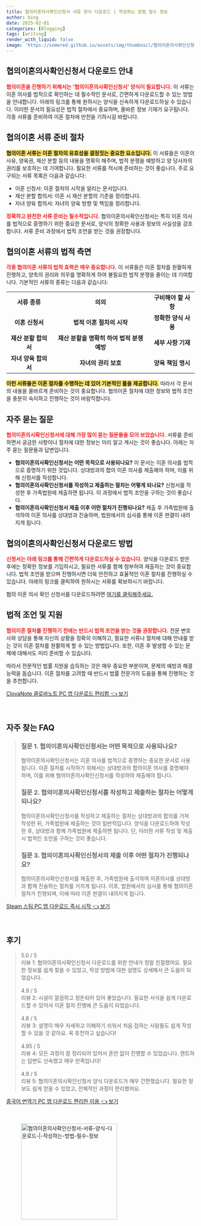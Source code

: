 ```yaml
---
title: 협의이혼의사확인신청서 서류 양식 다운로드 | 작성하는 방법 필수 정보
author: bing
date: 2025-02-01
categories: [Blogging]
tags: [writing]
render_with_liquid: false
image: 'https://somered.github.io/assets/img/thumbnail/협의이혼의사확인신청서-서류-양식-다운로드-|-작성하는-방법-필수-정보.webp'
---
```



<h2 id='협의이혼의사확인신청서_다운로드_안내'>협의이혼의사확인신청서 다운로드 안내</h2>

<p><b><span style="color: #ee2323;">협의이혼을 진행하기 위해서는 '협의이혼의사확인신청서' 양식이 필요합니다.</span></b> 이 서류는 이혼 의사를 법적으로 확인하는 데 필수적인 문서로, 간편하게 다운로드할 수 있는 방법을 안내합니다. 아래의 링크를 통해 원하시는 양식을 신속하게 다운로드하실 수 있습니다. 이러한 문서의 필요성은 법적 절차에서 중요하며, 올바른 정보 기재가 요구됩니다. 각종 서류를 준비하여 이혼 절차에 만전을 기하시길 바랍니다.</p>

<h2 id='협의이혼_서류_준비_절차'>협의이혼 서류 준비 절차</h2>

<p><b><span style="background-color: #ffe066;">협의이혼 서류는 이혼 절차의 유효성을 결정짓는 중요한 요소입니다.</span></b> 이 서류들은 이혼의 사유, 양육권, 재산 분할 등의 내용을 명확히 해주며, 법적 분쟁을 예방하고 양 당사자의 권리를 보호하는 데 기여합니다. 필요한 서류를 적시에 준비하는 것이 좋습니다. 주로 요구되는 서류 목록은 다음과 같습니다:</p>

<ul>
    <li>이혼 신청서: 이혼 절차의 시작을 알리는 문서입니다.</li>
    <li>재산 분할 합의서: 이혼 시 재산 분할의 기준을 정리합니다.</li>
    <li>자녀 양육 합의서: 자녀의 양육 방향 및 책임을 정리합니다.</li>
</ul>

<p><b><span style="color: #ee2323;">정확하고 완전한 서류 준비는 필수적입니다.</span></b> 협의이혼의사확인신청서는 특히 이혼 의사를 법적으로 증명하기 위한 중요한 문서로, 양식의 정확한 사용과 정보의 사실성을 강조합니다. 서류 준비 과정에서 법적 조언을 받는 것을 권장합니다.</p>

<h2 id='서류_법적_측면'>협의이혼 서류의 법적 측면</h2>

<p><b><span style="color: #ee2323;">각종 협의이혼 서류의 법적 효력은 매우 중요합니다.</span></b> 이 서류들은 이혼 절차를 원활하게 진행하고, 양측의 권리와 의무를 명확하게 하여 불필요한 법적 분쟁을 줄이는 데 기여합니다. 기본적인 서류의 종류는 다음과 같습니다:</p>

<table>
    <tr>
        <td style="text-align: center; height: 17px;"><b>서류 종류</b></td>
        <td style="text-align: center; height: 17px;"><b>의의</b></td>
        <td style="text-align: center; height: 17px;"><b>구비해야 할 사항</b></td>
    </tr>
    <tr>
        <td style="text-align: center; height: 17px;"><b>이혼 신청서</b></td>
        <td style="text-align: center; height: 17px;"><b>법적 이혼 절차의 시작</b></td>
        <td style="text-align: center; height: 17px;"><b>정확한 양식 사용</b></td>
    </tr>
    <tr>
        <td style="text-align: center; height: 17px;"><b>재산 분할 합의서</b></td>
        <td style="text-align: center; height: 17px;"><b>재산 분할을 명확히 하여 법적 분쟁 예방</b></td>
        <td style="text-align: center; height: 17px;"><b>세부 사항 기재</b></td>
    </tr>
    <tr>
        <td style="text-align: center; height: 17px;"><b>자녀 양육 합의서</b></td>
        <td style="text-align: center; height: 17px;"><b>자녀의 권리 보호</b></td>
        <td style="text-align: center; height: 17px;"><b>양육 책임 명시</b></td>
    </tr>
</table>

<p><b><span style="background-color: #ffe066;">이런 서류들은 이혼 절차를 수행하는 데 있어 기본적인 틀을 제공합니다.</span></b> 따라서 각 문서의 내용을 올바르게 준비하는 것이 중요합니다. 협의이혼 절차에 대한 정보와 법적 조언을 충분히 숙지하고 진행하는 것이 바람직합니다.</p>

<h2 id='자주_묻는_질문'>자주 묻는 질문</h2>

<p><b><span style="color: #ee2323;">협의이혼의사확인신청서에 대해 가장 많이 묻는 질문들을 모아 보았습니다.</span></b> 서류를 준비하면서 궁금한 사항이나 절차에 대한 정보는 미리 알고 계시는 것이 좋습니다. 아래는 자주 묻는 질문들과 답변입니다.</p>

<ul>
    <li><b>협의이혼의사확인신청서는 어떤 목적으로 사용되나요?</b> 이 문서는 이혼 의사를 법적으로 증명하기 위한 것입니다. 상대방과의 합의 이혼 의사를 제출해야 하며, 이를 위해 신청서를 작성합니다.</li>
    <li><b>협의이혼의사확인신청서를 작성하고 제출하는 절차는 어떻게 되나요?</b> 신청서를 작성한 후 가족법원에 제출하면 됩니다. 이 과정에서 법적 조언을 구하는 것이 좋습니다.</li>
    <li><b>협의이혼의사확인신청서 제출 이후 어떤 절차가 진행되나요?</b> 제출 후 가족법원에 출석하여 이혼 의사를 상대방과 진술하며, 법원에서의 심사를 통해 이혼 판결이 내려지게 됩니다.</li>
</ul>

<h2 id='협의이혼의사확인신청서_다운로드_방법'>협의이혼의사확인신청서 다운로드 방법</h2>

<p><b><span style="color: #ee2323;">신청서는 아래 링크를 통해 간편하게 다운로드하실 수 있습니다.</span></b> 양식을 다운로드 받은 후에는 정확한 정보를 기입하시고, 필요한 서류를 함께 첨부하여 제출하는 것이 중요합니다. 법적 조언을 받으며 진행하시면 더욱 안전하고 효율적인 이혼 절차를 진행하실 수 있습니다. 아래의 링크를 클릭하여 원하시는 서류를 확보하시기 바랍니다.</p>

<p>협의 이혼 의사 확인 신청서를 다운로드하려면 <a href="#">여기를 클릭해주세요.</a></p>

<h2 id='법적_조언_및_지원'>법적 조언 및 지원</h2>

<p><b><span style="color: #ee2323;">협의이혼 절차를 진행하기 전에는 반드시 법적 조언을 받는 것을 권장합니다.</span></b> 전문 변호사와 상담을 통해 자신의 상황을 정확히 이해하고, 필요한 서류나 절차에 대해 안내를 받는 것이 이혼 절차를 원활하게 할 수 있는 방법입니다. 또한, 이혼 후 발생할 수 있는 문제에 대해서도 미리 준비할 수 있습니다.</p>

<p>따라서 전문적인 법률 지원을 습득하는 것은 매우 중요한 부분이며, 문제의 예방과 해결 능력을 돕습니다. 이혼 절차를 고려할 때 반드시 법률 전문가의 도움을 통해 진행하는 것을 추천합니다.</p>


<p><a class="click-button" title="ClovaNote 클로바노트 PC 앱 다운로드 편리함" href="https://somered.github.io/posts/ClovaNote-%ED%81%B4%EB%A1%9C%EB%B0%94%EB%85%B8%ED%8A%B8-PC-%EC%95%B1-%EB%8B%A4%EC%9A%B4%EB%A1%9C%EB%93%9C-%ED%8E%B8%EB%A6%AC%ED%95%A8/" rel="dofollow">ClovaNote 클로바노트 PC 앱 다운로드 편리함 👈 보기</a></p><br>
<h2 id='자주_찾는_FAQ'>자주 찾는 FAQ</h2>
<div itemscope="" itemtype="https://schema.org/FAQPage"> 
<blockquote> 
<div itemscope="" itemprop="mainEntity" itemtype="https://schema.org/Question"> 
<h3 itemprop="name">질문 1. 협의이혼의사확인신청서는 어떤 목적으로 사용되나요?</h3> 
<div itemscope="" itemprop="acceptedAnswer" itemtype="https://schema.org/Answer"> 
<span itemprop="text"> 
<p>협의이혼의사확인신청서는 이혼 의사를 법적으로 증명하는 중요한 문서로 사용됩니다. 이혼 절차를 시작하기 위해서는 상대방과의 합의이혼 의사를 증명해야 하며, 이를 위해 협의이혼의사확인신청서를 작성하여 제출해야 합니다.</p> 
</span> 
</div> 
</div> 
<div itemscope="" itemprop="mainEntity" itemtype="https://schema.org/Question"> 
<h3 itemprop="name">질문 2. 협의이혼의사확인신청서를 작성하고 제출하는 절차는 어떻게 되나요?</h3> 
<div itemscope="" itemprop="acceptedAnswer" itemtype="https://schema.org/Answer"> 
<span itemprop="text"> 
<p>협의이혼의사확인신청서를 작성하고 제출하는 절차는 상대방과의 합의를 거쳐 작성한 뒤, 가족법원에 제출하는 것이 일반적입니다. 양식을 다운로드하여 작성한 후, 상대방과 함께 가족법원에 제출하면 됩니다. 단, 이러한 서류 작성 및 제출 시 법적인 조언을 구하는 것이 좋습니다.</p> 
</span> 
</div> 
</div> 
<div itemscope="" itemprop="mainEntity" itemtype="https://schema.org/Question"> 
<h3 itemprop="name">질문 3. 협의이혼의사확인신청서의 제출 이후 어떤 절차가 진행되나요?</h3> 
<div itemscope="" itemprop="acceptedAnswer" itemtype="https://schema.org/Answer"> 
<span itemprop="text"> 
<p>협의이혼의사확인신청서를 제출한 후, 가족법원에 출석하여 이혼의사를 상대방과 함께 진술하는 절차를 거치게 됩니다. 이후, 법원에서의 심사를 통해 협의이혼 절차가 진행되며, 이에 따라 이혼 판결이 내려지게 됩니다.</p> 
</span> 
</div> 
</div> 
</blockquote> 
</div>
<p><a class="click-button" title="Steam 스팀 PC 앱 다운로드 즉시 시작" href="https://somered.github.io/posts/Steam-%EC%8A%A4%ED%8C%80-PC-%EC%95%B1-%EB%8B%A4%EC%9A%B4%EB%A1%9C%EB%93%9C-%EC%A6%89%EC%8B%9C-%EC%8B%9C%EC%9E%91/" rel="dofollow">Steam 스팀 PC 앱 다운로드 즉시 시작 👈 보기</a></p><br>
<h2 id='후기'>후기</h2>
<div itemscope itemtype="https://schema.org/Product">
  <blockquote>
  <div itemprop="review" itemscope itemtype="https://schema.org/Review">
      <div itemprop="reviewRating" itemscope itemtype="https://schema.org/Rating"> <span itemprop="ratingValue">5.0</span> / <span itemprop="bestRating">5</span> </div>
      <span itemprop="reviewBody">리뷰 1: 협의이혼의사확인신청서 다운로드를 위한 안내가 정말 친절했어요. 필요한 정보를 쉽게 찾을 수 있었고, 작성 방법에 대한 설명도 상세해서 큰 도움이 되었습니다.</span>
  </div>
  <br>
  <div itemprop="review" itemscope itemtype="https://schema.org/Review">
      <div itemprop="reviewRating" itemscope itemtype="https://schema.org/Rating"> <span itemprop="ratingValue">4.9</span> / <span itemprop="bestRating">5</span> </div>
      <span itemprop="reviewBody">리뷰 2: 시설이 깔끔하고 정돈되어 있어 좋았습니다. 필요한 서식을 쉽게 다운로드할 수 있어서 이혼 절차 진행에 큰 도움이 되었습니다.</span>
  </div>
  <br>
  <div itemprop="review" itemscope itemtype="https://schema.org/Review">
      <div itemprop="reviewRating" itemscope itemtype="https://schema.org/Rating"> <span itemprop="ratingValue">4.8</span> / <span itemprop="bestRating">5</span> </div>
      <span itemprop="reviewBody">리뷰 3: 설명이 매우 자세하고 이해하기 쉬워서 처음 접하는 사람들도 쉽게 작성할 수 있을 것 같아요. 꼭 추천하고 싶습니다!</span>
  </div>
  <br>
  <div itemprop="review" itemscope itemtype="https://schema.org/Review">
      <div itemprop="reviewRating" itemscope itemtype="https://schema.org/Rating"> <span itemprop="ratingValue">4.95</span> / <span itemprop="bestRating">5</span> </div>
      <span itemprop="reviewBody">리뷰 4: 모든 과정이 잘 정리되어 있어서 혼란 없이 진행할 수 있었습니다. 렌트하는 답변도 신속했고 매우 만족입니다!</span>
  </div>
  <br>
  <div itemprop="review" itemscope itemtype="https://schema.org/Review">
      <div itemprop="reviewRating" itemscope itemtype="https://schema.org/Rating"> <span itemprop="ratingValue">4.9</span> / <span itemprop="bestRating">5</span> </div>
      <span itemprop="reviewBody">리뷰 5: 협의이혼의사확인신청서 양식 다운로드가 매우 간편했습니다. 필요한 정보도 쉽게 얻을 수 있었고, 전체적인 과정이 편리했어요.</span>
  </div>
  </blockquote>
</div>
<p><a class="click-button" title="중국어 번역기 PC 앱 다운로드 편리한 이용" href="https://somered.github.io/posts/%EC%A4%91%EA%B5%AD%EC%96%B4-%EB%B2%88%EC%97%AD%EA%B8%B0-PC-%EC%95%B1-%EB%8B%A4%EC%9A%B4%EB%A1%9C%EB%93%9C-%ED%8E%B8%EB%A6%AC%ED%95%9C-%EC%9D%B4%EC%9A%A9/" rel="dofollow">중국어 번역기 PC 앱 다운로드 편리한 이용 👈 보기</a></p><br>
<figure class="image"><img src="https://somered.github.io/assets/img/thumbnail/협의이혼의사확인신청서-서류-양식-다운로드-|-작성하는-방법-필수-정보.webp" alt="협의이혼의사확인신청서-서류-양식-다운로드-|-작성하는-방법-필수-정보" width="256" height="256"></figure>